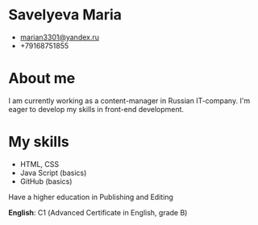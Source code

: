 
# Savelyeva Maria
* marian3301@yandex.ru
* +79168751855
# About me
I am currently working as a content-manager in Russian IT-company. I'm eager to develop my skills in front-end development.

# My skills
* HTML, CSS
* Java Script (basics)
* GitHub (basics)

Have a higher education in Publishing and Editing

**English**: С1 (Advanced Certificate in English, grade B)
